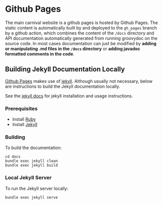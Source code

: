 
# <a name="github-pages-site"></a> Github Pages

The main carnival website is a github pages is hosted by Github Pages. 
The static content is automatically built by and deployed to the `gh_pages` branch by a github action, which combines the content of the `/docs` directory and API documentation automatically generated from running groovydoc on the source code.
In most cases documentation can just be modified by **adding or manipulating .md files in the `/docs` directory** or **adding javadoc formatted comments in the code**.



## Building Jekyll Documentation Locally
[Github Pages](https://docs.github.com/en/pages/setting-up-a-github-pages-site-with-jekyll/about-github-pages-and-jekyll) makes use of [jekyll](https://jekyllrb.com). 
Although usually not necessary, below are instructions to build the Jekyll documentation locally.

See the [jekyll docs](https://jekyllrb.com/docs/) for jekyll installation and usage instructions.

### Prerequisites
- Install [Ruby](https://www.ruby-lang.org/en/)
- Install [Jekyll](https://jekyllrb.com)

### Building
To build the documentation:

```
cd docs
bundle exec jekyll clean
bundle exec jekyll build
```

### Local Jekyll Server

To run the Jekyll server locally:

```
bundle exec jekyll serve
```

